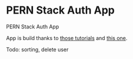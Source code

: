 # PERN Stack Auth App

PERN Stack Auth App

App is build thanks to [those tutorials](https://www.youtube.com/@TheStoicProgrammers/videos) and
[this one](https://dev.to/olumidesamuel_/implementing-autologout-feature-in-web-applications-react-js-28k5).

Todo: sorting, delete user
